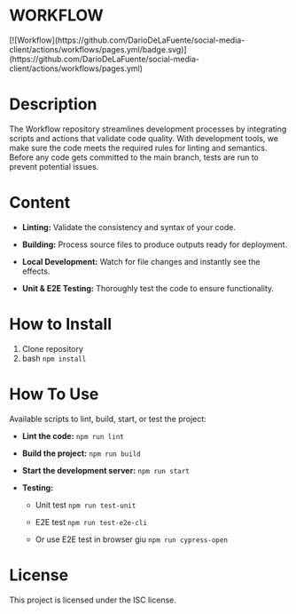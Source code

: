 <h1>WORKFLOW</h1>
[![Workflow](https://github.com/DarioDeLaFuente/social-media-client/actions/workflows/pages.yml/badge.svg)](https://github.com/DarioDeLaFuente/social-media-client/actions/workflows/pages.yml)

# Description

The Workflow repository streamlines development processes by integrating scripts and actions that validate code quality. 
With development tools, we make sure the code meets the required rules for linting and semantics.
Before any code gets committed to the main branch, tests are run to prevent potential issues.

# Content

- **Linting:** Validate the consistency and syntax of your code.

- **Building:** Process source files to produce outputs ready for deployment.

- **Local Development:** Watch for file changes and instantly see the effects.

- **Unit & E2E Testing:** Thoroughly test the code to ensure functionality.

# How to Install

  1. Clone repository
  2. bash `npm install`


# How To Use

Available scripts to lint, build, start, or test the project:

- **Lint the code:** `npm run lint`

- **Build the project:** `npm run build`

- **Start the development server:** `npm run start`

- **Testing:**

   - Unit test `npm run test-unit`

   - E2E test `npm run test-e2e-cli`

   - Or use E2E test in browser giu `npm run cypress-open`

# License

This project is licensed under the ISC license.